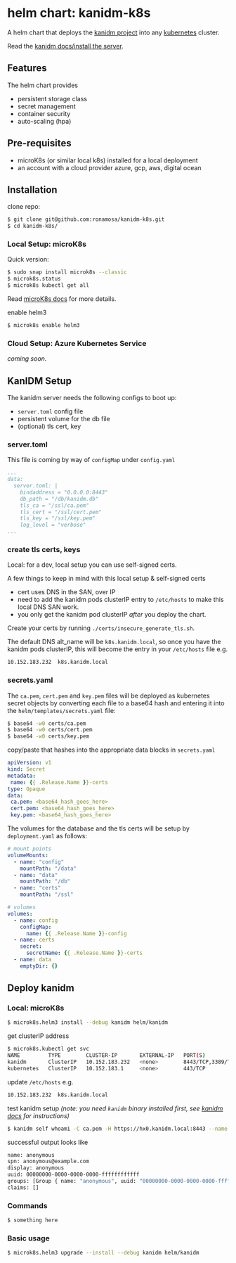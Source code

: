 # helm chart: kanidm-k8s

A helm chart that deploys the [kanidm project](https://github.com/kanidm/kanidm) into any [kubernetes](https://kubernetes.io/) cluster.

Read the [kanidm docs/install the server](https://github.com/kanidm/kanidm/blob/master/kanidm_book/src/installing_the_server.md).

## Features

The helm chart provides

* persistent storage class
* secret management
* container security
* auto-scaling (hpa)

## Pre-requisites

* microK8s (or similar local k8s) installed for a local deployment
* an account with a cloud provider azure, gcp, aws, digital ocean

## Installation

clone repo:

```bash
$ git clone git@github.com:ronamosa/kanidm-k8s.git
$ cd kanidm-k8s/
```

### Local Setup: microK8s

Quick version:

```bash
$ sudo snap install microk8s --classic
$ microk8s.status
$ microk8s kubectl get all
```

Read [microK8s docs](https://microk8s.io/docs) for more details.

enable helm3

```bash
$ microk8s enable helm3
```

### Cloud Setup: Azure Kubernetes Service

_coming soon._

## KanIDM Setup

The kanidm server needs the following configs to boot up:

* `server.toml` config file
* persistent volume for the db file
* (optional) tls cert, key

### server.toml

This file is coming by way of `configMap` under `config.yaml`

```yaml
...
data:
  server.toml: |
    bindaddress = "0.0.0.0:8443"
    db_path = "/db/kanidm.db"
    tls_ca = "/ssl/ca.pem"
    tls_cert = "/ssl/cert.pem"
    tls_key = "/ssl/key.pem"
    log_level = "verbose"
...
```

### create tls certs, keys

Local: for a dev, local setup you can use self-signed certs.

A few things to keep in mind with this local setup & self-signed certs

* cert uses DNS in the SAN, over IP
* need to add the kanidm pods clusterIP entry to `/etc/hosts` to make this local DNS SAN work.
* you only get the kanidm pod clusterIP _after_ you deploy the chart.

Create your certs by running `./certs/insecure_generate_tls.sh`.

The default DNS alt_name will be `k8s.kanidm.local`, so once you have the kanidm pods clusterIP, this will become the entry in your `/etc/hosts` file e.g.

```bash
10.152.183.232  k8s.kanidm.local
```

### secrets.yaml

The `ca.pem`, `cert.pem` and `key.pem` files will be deployed as kubernetes secret objects by converting each file to a base64 hash and entering it into the `helm/templates/secrets.yaml` file:

```bash
$ base64 -w0 certs/ca.pem
$ base64 -w0 certs/cert.pem
$ base64 -w0 certs/key.pem
```

copy/paste that hashes into the appropriate data blocks in `secrets.yaml`

```yaml
apiVersion: v1
kind: Secret
metadata:
 name: {{ .Release.Name }}-certs
type: Opaque
data:
 ca.pem: <base64_hash_goes_here>
 cert.pem: <base64_hash_goes_here>
 key.pem: <base64_hash_goes_here>
```

The volumes for the database and the tls certs will be setup by `deployment.yaml` as follows:

```yaml
# mount points
volumeMounts:
  - name: "config"
    mountPath: "/data"
  - name: "data"
    mountPath: "/db"
  - name: "certs"
    mountPath: "/ssl"

# volumes
volumes:
  - name: config
    configMap:
      name: {{ .Release.Name }}-config
  - name: certs
    secret:
      secretName: {{ .Release.Name }}-certs
  - name: data
    emptyDir: {}
```

## Deploy kanidm

### Local: microK8s

```bash
$ microk8s.helm3 install --debug kanidm helm/kanidm
```

get clusterIP address

```bash
$ microk8s.kubectl get svc
NAME         TYPE        CLUSTER-IP       EXTERNAL-IP   PORT(S)             AGE
kanidm       ClusterIP   10.152.183.232   <none>        8443/TCP,3389/TCP   32m
kubernetes   ClusterIP   10.152.183.1     <none>        443/TCP             23h
```

update `/etc/hosts` e.g.

```bash
10.152.183.232  k8s.kanidm.local
```

test kanidm setup _(note: you need `kanidm` binary installed first, see [kanidm docs](https://github.com/kanidm/kanidm/blob/master/kanidm_book/src/client_tools.md) for instructions)_

```bash
$ kanidm self whoami -C ca.pem -H https://hx0.kanidm.local:8443 --name anonymous
```

successful output looks like

```bash
name: anonymous
spn: anonymous@example.com
display: anonymous
uuid: 00000000-0000-0000-0000-ffffffffffff
groups: [Group { name: "anonymous", uuid: "00000000-0000-0000-0000-ffffffffffff" }]
claims: []
```

### Commands

```bash
$ something here
```

### Basic usage

```bash
$ microk8s.helm3 upgrade --install --debug kanidm helm/kanidm
```
